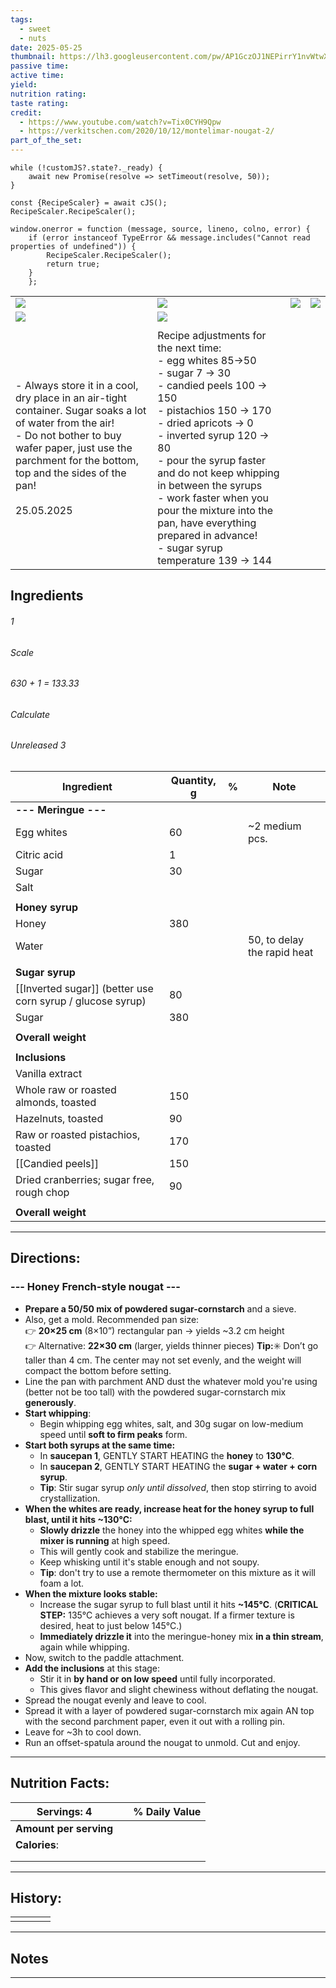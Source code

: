 ```yaml
---
tags:
  - sweet
  - nuts
date: 2025-05-25
thumbnail: https://lh3.googleusercontent.com/pw/AP1GczOJ1NEPirrY1nvWtwXsBXinD86d5QDxpLiBesRFZqJb2vzulCWMRF8o9gMd87nSkL0IGdRUTschnDFB-fkRh2cPDN-5fNuJMAIzrkpi-cqG3flkBgh5jvRrgS_bbyQ3GX0p3rtERsgzQ-tJAOqFHwK2=w1280-h720-s-no-gm?authuser=0
passive time: 
active time: 
yield: 
nutrition rating: 
taste rating: 
credit:
  - https://www.youtube.com/watch?v=Tix0CYH9Qpw
  - https://verkitschen.com/2020/10/12/montelimar-nougat-2/
part_of_the_set:
---
```

```dataviewjs
while (!customJS?.state?._ready) { 
	await new Promise(resolve => setTimeout(resolve, 50)); 
} 

const {RecipeScaler} = await cJS();
RecipeScaler.RecipeScaler();

window.onerror = function (message, source, lineno, colno, error) {
	if (error instanceof TypeError && message.includes("Cannot read properties of undefined")) {
		RecipeScaler.RecipeScaler();
		return true;
	}
    };
```

|                                                                                                                                                                                                                                          |                                                                                                                                                                                                                                                                                                                                                                                                                 |                                                                                                                                                                                                                                      |                                                                                                                                                                                                                                      |
| ---------------------------------------------------------------------------------------------------------------------------------------------------------------------------------------------------------------------------------------- | --------------------------------------------------------------------------------------------------------------------------------------------------------------------------------------------------------------------------------------------------------------------------------------------------------------------------------------------------------------------------------------------------------------- | ------------------------------------------------------------------------------------------------------------------------------------------------------------------------------------------------------------------------------------ | ------------------------------------------------------------------------------------------------------------------------------------------------------------------------------------------------------------------------------------ |
| ![](https://lh3.googleusercontent.com/pw/AP1GczM7csK2sY53jHWb_xZrnz5y2ZppD9w482R7Kv_KM5gQIqnSEjPAdrjWwGllwiVJAYVx7pmH1IbESJj3ZO6pPs_KlS8-vIqC-IDhr2tdbpokzQWPGnJ-yH5Zyncztl2_0ApE-KLCXksx5BNgTupXnlen=w1280-h720-s-no-gm?authuser=0)     | ![](https://lh3.googleusercontent.com/pw/AP1GczPZVEfqcxk--vvQCWQ4x2y5wEP6CKFzTh8jnsx-OqPRuwIiRIJurmcxWgosh_w0VDPFraAIv_cpAWV3pE66bSMnIA8HM5f2r6uxP6gnz2QMKishVuHskSPY7qXy9FoGUzb95Mid6v1dIMjFriWJYUHU=w1250-h903-s-no-gm?authuser=0)                                                                                                                                                                            | ![](https://lh3.googleusercontent.com/pw/AP1GczPobZH6G5H0SG6-yqCrRVYfZy2RvS0AJmXH-ab-u_sXSTpTLj2ZJ7u7rucoAfmVTbspZ4zjHMPLa4dW1Y83_qaAy4cwLTkrohc0g-0qB41j2oGticqSLVCz_KjP6p8F_FhW1BvmaJDeNq6BtB5_uUgr=w1204-h903-s-no-gm?authuser=0) | ![](https://lh3.googleusercontent.com/pw/AP1GczPNoufwdXOIC1RgEFd1_xxYtfcNnMZLo0GZzIlCJgwB2SLoOUxdjrR8E-qyoDP04V_gy7bU5vPEyS90kNPpgT0Euq-P4ffvx_jCzMzvfms3s8mBQVkEbFENHgXIu5CVUHifE6_5BC7DO4x4cYbcdGrB=w1204-h903-s-no-gm?authuser=0) |
| ![](https://lh3.googleusercontent.com/pw/AP1GczOldhWcoCDCFv1DvHbglxIiEzsmRpWyQWCI0PMOFKotDWzQWkWcv2s0mcnpmuo_xnUsOdhrRsahlNn7ot8m8q8KnefRQ6rOg9ZzfnLpgZbATQ1yBx1pRvW5B1wr5pcLwDTIQKVaUuzwOBKVTxnjl3zd=w1204-h903-s-no-gm?authuser=0)     | ![](https://lh3.googleusercontent.com/pw/AP1GczOJ1NEPirrY1nvWtwXsBXinD86d5QDxpLiBesRFZqJb2vzulCWMRF8o9gMd87nSkL0IGdRUTschnDFB-fkRh2cPDN-5fNuJMAIzrkpi-cqG3flkBgh5jvRrgS_bbyQ3GX0p3rtERsgzQ-tJAOqFHwK2=w1280-h720-s-no-gm?authuser=0)                                                                                                                                                                            |                                                                                                                                                                                                                                      |                                                                                                                                                                                                                                      |
|                                                                                                                                                                                                                                          |                                                                                                                                                                                                                                                                                                                                                                                                                 |                                                                                                                                                                                                                                      |                                                                                                                                                                                                                                      |
| - Always store it in a cool, dry place in an air-tight container. Sugar soaks a lot of water from the air!<br>- Do not bother to buy wafer paper, just use the parchment for the bottom, top and the sides of the pan!<br><br>25.05.2025 | Recipe adjustments for the next time:<br>- egg whites 85->50<br>- sugar 7 -> 30<br>- candied peels 100 -> 150<br>- pistachios 150 -> 170<br>- dried apricots -> 0<br>- inverted syrup 120 -> 80<br>- pour the syrup faster and do not keep whipping in between the syrups<br>- work faster when you pour the mixture into the pan, have everything prepared in advance!<br>- sugar syrup temperature 139 -> 144 |                                                                                                                                                                                                                                      |                                                                                                                                                                                                                                      |

## Ingredients

###### 1
###### Scale
###### 630 + 1 = 133.33
###### Calculate
###### Unreleased 3

| Ingredient                                                 | Quantity, g | %   | Note                        |
| ---------------------------------------------------------- | ----------- | --- | --------------------------- |
| **--- Meringue ---**                                       |             |     |                             |
| Egg whites                                                 | 60          |     | ~2 medium pcs.              |
| Citric acid                                                | 1           |     |                             |
| Sugar                                                      | 30          |     |                             |
| Salt                                                       |             |     |                             |
|                                                            |             |     |                             |
| **Honey syrup**                                            |             |     |                             |
| Honey                                                      | 380         |     |                             |
| Water                                                      |             |     | 50, to delay the rapid heat |
|                                                            |             |     |                             |
| **Sugar syrup**                                            |             |     |                             |
| [[Inverted sugar]] (better use corn syrup / glucose syrup) | 80          |     |                             |
| Sugar                                                      | 380         |     |                             |
|                                                            |             |     |                             |
| **Overall weight**                                         |             |     |                             |
|                                                            |             |     |                             |
| **Inclusions**                                             |             |     |                             |
| Vanilla extract                                            |             |     |                             |
| Whole raw or roasted almonds, toasted                      | 150         |     |                             |
| Hazelnuts, toasted                                         | 90          |     |                             |
| Raw or roasted pistachios, toasted                         | 170         |     |                             |
| [[Candied peels]]                                          | 150         |     |                             |
| Dried cranberries; sugar free, rough chop                  | 90          |     |                             |
|                                                            |             |     |                             |
| **Overall weight**                                         |             |     |                             |






---
## Directions:
### --- Honey French-style nougat ---
- **Prepare a 50/50 mix of powdered sugar-cornstarch** and a sieve. 
- Also, get a mold. Recommended pan size:  
    👉 **20×25 cm** (8×10”) rectangular pan → yields ~3.2 cm height  
    👉 Alternative: **22×30 cm** (larger, yields thinner pieces)
    **Tip:**✳️ Don’t go taller than 4 cm. The center may not set evenly, and the weight will compact the bottom before setting.
- Line the pan with parchment AND dust the whatever mold you're using (better not be too tall) with the powdered sugar-cornstarch mix **generously**.
- **Start whipping**:
    - Begin whipping egg whites, salt, and 30g sugar on low-medium speed until **soft to firm peaks** form.
- **Start both syrups at the same time:**
    - In **saucepan 1**, GENTLY START HEATING the **honey** to **130°C**.
    - In **saucepan 2**, GENTLY START HEATING the **sugar + water + corn syrup**.
    - **Tip**: Stir sugar syrup _only until dissolved_, then stop stirring to avoid crystallization.
- **When the whites are ready, increase heat for the honey syrup to full blast, until it hits ~130°C:**
    - **Slowly drizzle** the honey into the whipped egg whites **while the mixer is running** at high speed.
    - This will gently cook and stabilize the meringue.
    - Keep whisking until it's stable enough and not soupy.
    - **Tip**: don't try to use a remote thermometer on this mixture as it will foam a lot.
- **When the mixture looks stable:**
	- Increase the sugar syrup to full blast until it hits **~145°C**. (**CRITICAL STEP:** 135°C achieves a very soft nougat. If a firmer texture is desired, heat to just below 145°C.)
    - **Immediately drizzle it** into the meringue-honey mix **in a thin stream**, again while whipping.
- Now, switch to the paddle attachment.
- **Add the inclusions** at this stage:
    - Stir it in **by hand or on low speed** until fully incorporated.
    - This gives flavor and slight chewiness without deflating the nougat.
- Spread the nougat evenly and leave to cool.
- Spread it with a layer of powdered sugar-cornstarch mix again AN top with the second parchment paper, even it out with a rolling pin.
- Leave for ~3h to cool down.
- Run an offset-spatula around the nougat to unmold. Cut and enjoy.

---
## Nutrition Facts:

| **Servings: 4**        |     | % Daily Value |
| ---------------------- | --- | ------------- |
| **Amount per serving** |     |               |
| **Calories**:          |     |               |
|                        |     |               |
|                        |     |               |



---
## History:

|     |                   |                   |                   |
| --- | ----------------- | ----------------- | ----------------- |
|     |                   |                   |                   |


---
## Notes


>

---



